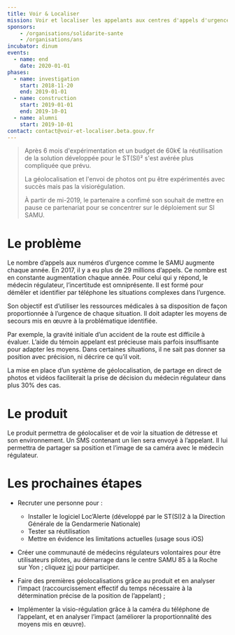 ```yaml
---
title: Voir & Localiser
mission: Voir et localiser les appelants aux centres d'appels d'urgence
sponsors:
    - /organisations/solidarite-sante
    - /organisations/ans
incubator: dinum
events:
  - name: end
    date: 2020-01-01
phases:
  - name: investigation
    start: 2018-11-20
    end: 2019-01-01
  - name: construction
    start: 2019-01-01
    end: 2019-10-01
  - name: alumni
    start: 2019-10-01
contact: contact@voir-et-localiser.beta.gouv.fr
---
```



> Après 6 mois d'expérimentation et un budget de 60k€ la réutilisation de la solution développée pour le ST(SI)² s'est avérée plus compliquée que prévu.
>
>La géolocalisation et l'envoi de photos ont pu être expérimentés avec succès mais pas la visiorégulation.
>
>À partir de mi-2019, le partenaire a confimé son souhait de mettre en pause ce partenariat pour se concentrer sur le déploiement sur SI SAMU.

# Le problème

Le nombre d’appels aux numéros d’urgence comme le SAMU augmente chaque année. En 2017, il y a eu plus de 29 millions d’appels. Ce nombre est en constante augmentation chaque année. Pour celui qui y répond, le médecin régulateur, l’incertitude est omniprésente. Il est formé pour démêler et identifier par téléphone les situations complexes dans l’urgence.

Son objectif est d’utiliser les ressources médicales à sa disposition de façon proportionnée à l’urgence de chaque situation. Il doit adapter les moyens de secours mis en œuvre à la problématique identifiée.

Par exemple, la gravité initiale d’un accident de la route est difficile à évaluer. L’aide du témoin appelant est précieuse mais parfois insuffisante pour adapter les moyens. Dans certaines situations, il ne sait pas donner sa position avec précision, ni décrire ce qu’il voit.

La mise en place d’un système de géolocalisation, de partage en direct de photos et vidéos faciliterait la prise de décision du médecin régulateur dans plus 30% des cas. 

# Le produit

Le produit permettra de géolocaliser et de voir la situation de détresse et son environnement. Un SMS contenant un lien sera envoyé à l’appelant. Il lui permettra de partager sa position et l’image de sa caméra avec le médecin régulateur.

# Les prochaines étapes

   - Recruter une personne pour :

        * Installer le logiciel Loc’Alerte (développé par le ST(SI)2 à la Direction Générale de la Gendarmerie Nationale)
        * Tester sa réutilisation
        * Mettre en évidence les limitations actuelles (usage sous iOS) 

   - Créer une communauté de médecins régulateurs volontaires  pour être utilisateurs pilotes, au démarrage dans le centre SAMU 85 à la Roche sur Yon ; cliquez [ici](http://eepurl.com/gaUcVn) pour participer. 

   - Faire des premières géolocalisations grâce au produit et en analyser l’impact (raccourcissement effectif du temps nécessaire à la détermination précise de la position de l’appelant) ;

   - Implémenter la visio-régulation grâce à la caméra du téléphone de l’appelant, et en analyser l’impact (améliorer la proportionnalité des moyens mis en œuvre).




